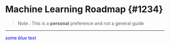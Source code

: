 
# Machine Learning Roadmap {#1234}

>Note : This is a **personal** preference and not a general guide

---

<span style="color:blue">some *blue* text</span>

